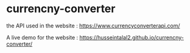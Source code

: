 # currencny-converter

the API used in the website : https://www.currencyconverterapi.com/

A live demo for the website : https://husseintalal2.github.io/currencny-converter/
